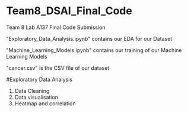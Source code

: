 # Team8_DSAI_Final_Code
Team 8 Lab A137 Final Code Submission

"Exploratory_Data_Analysis.ipynb" contains our EDA for our Dataset

"Machine_Learning_Models.ipynb" contains our training of our Machine Learning Models

"cancer.csv" is the CSV file of our dataset

#Exploratory Data Analysis
1. Data Cleaning
2. Data visualisation
3. Heatmap and correlation
